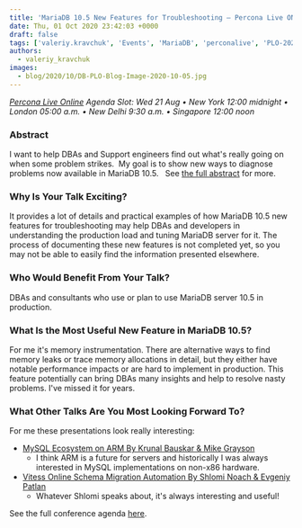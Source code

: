 ```yaml
---
title: 'MariaDB 10.5 New Features for Troubleshooting – Percona Live ONLINE Talk Preview'
date: Thu, 01 Oct 2020 23:42:03 +0000
draft: false
tags: ['valeriy.kravchuk', 'Events', 'MariaDB', 'perconalive', 'PLO-2020-10']
authors:
  - valeriy_kravchuk
images:
  - blog/2020/10/DB-PLO-Blog-Image-2020-10-05.jpg
---
```


_[Percona Live Online](https://www.percona.com/live/agenda) Agenda Slot: Wed 21 Aug • New York 12:00 midnight • London 05:00 a.m. • New Delhi 9:30 a.m. • Singapore 12:00 noon_

### Abstract

I want to help DBAs and Support engineers find out what's really going on when some problem strikes.  My goal is to show new ways to diagnose problems now available in MariaDB 10.5.   See [the full abstract](https://perconaliveonline2020.sched.com/event/ePoK/mariadb-105-new-features-for-troubleshooting) for more.

### Why Is Your Talk Exciting?

It provides a lot of details and practical examples of how MariaDB 10.5 new features for troubleshooting may help DBAs and developers in understanding the production load and tuning MariaDB server for it. The process of documenting these new features is not completed yet, so you may not be able to easily find the information presented elsewhere.

### Who Would Benefit From Your Talk?

DBAs and consultants who use or plan to use MariaDB server 10.5 in production.

### What Is the Most Useful New Feature in MariaDB 10.5?

For me it's memory instrumentation. There are alternative ways to find memory leaks or trace memory allocations in detail, but they either have notable performance impacts or are hard to implement in production. This feature potentially can bring DBAs many insights and help to resolve nasty problems. I've missed it for years.

### What Other Talks Are You Most Looking Forward To?

For me these presentations look really interesting:

*   [MySQL Ecosystem on ARM By Krunal Bauskar & Mike Grayson](https://perconaliveonline2020.sched.com/event/ePnR/mysql-ecosystem-on-arm?iframe=yes&w=100%&sidebar=no&bg=no)
    *   I think ARM is a future for servers and historically I was always interested in MySQL implementations on non-x86 hardware.
*   [Vitess Online Schema Migration Automation By Shlomi Noach & Evgeniy Patlan](https://perconaliveonline2020.sched.com/event/ePp6/vitess-online-schema-migration-automation?iframe=yes&w=100%&sidebar=no&bg=no)
    *   Whatever Shlomi speaks about, it's always interesting and useful!

See the full conference agenda [here](https://www.percona.com/live/agenda).